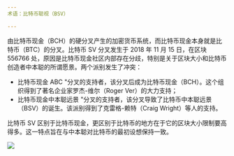 ```yaml
---
术语：比特币聪视（BSV）

---
```

由比特币现金（BCH）的硬分叉产生的加密货币系统，而比特币现金本身就是比特币（BTC）的分叉。比特币 SV 分叉发生于 2018 年 11 月 15 日，在区块 556766 处，原因是比特币现金社区内部存在分歧，特别是关于区块大小和比特币创造者中本聪的所谓愿景。两个派别发生了冲突：


- 比特币现金 ABC "分叉的支持者，该分叉后成为比特币现金（BCH）。这个组织得到了著名企业家罗杰-维尔（Roger Ver）的大力支持；
- 比特币现金中本聪远景 "分叉的支持者，该分叉导致了比特币中本聪远景（BSV）的诞生。该派别得到了克雷格-赖特（Craig Wright）等人的支持。

比特币 SV 区别于比特币现金，更区别于比特币的地方在于它的区块大小限制要高得多。这一特点旨在与中本聪对比特币的最初设想保持一致。

![](../../dictionnaire/assets/50.webp)